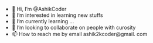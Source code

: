 - 👋 Hi, I’m @AshikCoder
- 👀 I’m interested in learning new stuffs
- 🌱 I’m currently learning ...
- 💞️ I’m looking to collaborate on people with curosity
- 📫 How to reach me by email ashik2kcoder@gmail.
com

<!---
AshikCoder/AshikCoder is a ✨ special ✨ repository because its `README.md` (this file) appears on your GitHub profile.
You can click the Preview link to take a look at your changes.
--->
